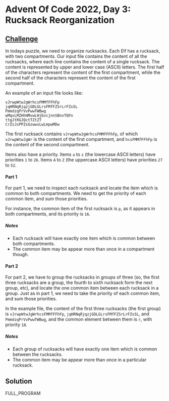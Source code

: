 # Advent Of Code 2022, Day 3: Rucksack Reorganization

## [Challenge](https://adventofcode.com/2022/day/3)

In todays puzzle, we need to organize rucksacks. Each Elf has a 
rucksack, with two compartments. Our input file contains the 
content of all the rucksacks, where each line contains the content
of a single rucksack. The content is represented by upper and lower
case (ASCII) letters. The first half of the characters represent
the content of the first compartment, while the second half of the
characters represent the content of the first compartment.

An example of an input file looks like:

~~~~
vJrwpWtwJgWrhcsFMMfFFhFp
jqHRNqRjqzjGDLGLrsFMfFZSrLrFZsSL
PmmdzqPrVvPwwTWBwg
wMqvLMZHhHMvwLHjbvcjnnSBnvTQFn
ttgJtRGJQctTZtZT
CrZsJsPPZsGzwwsLwLmpwMDw
~~~~

The first rucksack contains `vJrwpWtwJgWrhcsFMMfFFhFp`, of which
`vJrwpWtwJgWr` is the content of the first compartment, and 
`hcsFMMfFFhFp` is the content of the second compartment.

Items also have a priority. Items `a` to `z` (the lowercase ASCII
letters) have priorities `1` to `26`. Items `A` to `Z` (the uppercase
ASCII letters) have priorities `27` to `52`.

#### Part 1

For part 1, we need to inspect each rucksack and locate the item
which is common to both compartments. We need to get the priority
of each common item, and sum those priorities.

For instance, the common item of the first rucksack is `p`, as it
appears in both compartments, and its priority is `16`.

##### Notes

* Each rucksack will have exactly one item which is common between
  both compartments.
* The common item may be appear more than once in a compartment though.

#### Part 2

For part 2, we have to group the rucksacks in groups of three (so, the
first three rucksacks are a group, the fourth to sixth rucksack form
the next group, etc), and locate the one common item between each rucksack
in a group. Just as in part 1, we need to take the priority of each 
common item, and sum those priorities.

In the example file, the content of the first three rucksacks (the
first group) is `vJrwpWtwJgWrhcsFMMfFFhFp`, `jqHRNqRjqzjGDLGLrsFMfFZSrLrFZsSL`,
and `PmmdzqPrVvPwwTWBwg`, and the common element between them is `r`,
with priority `18`.

##### Notes

* Each group of rucksacks will have exactly one item which is common between
  the rucksacks.
* The common item may be appear more than once in a particular rucksack.



## Solution


FULL_PROGRAM
